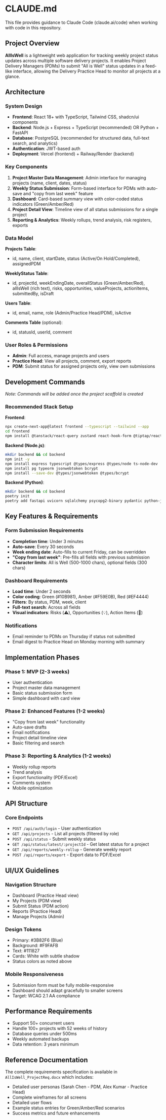 # CLAUDE.md

This file provides guidance to Claude Code (claude.ai/code) when working with code in this repository.

## Project Overview

**AllIsWell** is a lightweight web application for tracking weekly project status updates across multiple software delivery projects. It enables Project Delivery Managers (PDMs) to submit "All is Well" status updates in a feed-like interface, allowing the Delivery Practice Head to monitor all projects at a glance.

## Architecture

### System Design
- **Frontend**: React 18+ with TypeScript, Tailwind CSS, shadcn/ui components
- **Backend**: Node.js + Express + TypeScript (recommended) OR Python + FastAPI
- **Database**: PostgreSQL (recommended for structured data, full-text search, and analytics)
- **Authentication**: JWT-based auth
- **Deployment**: Vercel (frontend) + Railway/Render (backend)

### Key Components
1. **Project Master Data Management**: Admin interface for managing projects (name, client, dates, status)
2. **Weekly Status Submission**: Form-based interface for PDMs with auto-save and "copy from last week" feature
3. **Dashboard**: Card-based summary view with color-coded status indicators (Green/Amber/Red)
4. **Project Detail View**: Timeline view of all status submissions for a single project
5. **Reporting & Analytics**: Weekly rollups, trend analysis, risk registers, exports

### Data Model

**Projects Table**:
- id, name, client, startDate, status (Active/On Hold/Completed), assignedPDM

**WeeklyStatus Table**:
- id, projectId, weekEndingDate, overallStatus (Green/Amber/Red), allIsWell (rich text), risks, opportunities, valueProjects, actionItems, submittedBy, isDraft

**Users Table**:
- id, email, name, role (Admin/Practice Head/PDM), isActive

**Comments Table** (optional):
- id, statusId, userId, comment

### User Roles & Permissions
- **Admin**: Full access, manage projects and users
- **Practice Head**: View all projects, comment, export reports
- **PDM**: Submit status for assigned projects only, view own submissions

## Development Commands

*Note: Commands will be added once the project scaffold is created*

### Recommended Stack Setup

**Frontend**:
```bash
npx create-next-app@latest frontend --typescript --tailwind --app
cd frontend
npm install @tanstack/react-query zustand react-hook-form @tiptap/react @tiptap/starter-kit recharts
```

**Backend (Node.js)**:
```bash
mkdir backend && cd backend
npm init -y
npm install express typescript @types/express @types/node ts-node-dev
npm install pg typeorm jsonwebtoken bcrypt
npm install --save-dev @types/jsonwebtoken @types/bcrypt
```

**Backend (Python)**:
```bash
mkdir backend && cd backend
poetry init
poetry add fastapi uvicorn sqlalchemy psycopg2-binary pydantic python-jose passlib
```

## Key Features & Requirements

### Form Submission Requirements
- **Completion time**: Under 3 minutes
- **Auto-save**: Every 30 seconds
- **Week ending date**: Auto-fills to current Friday, can be overridden
- **"Copy from last week"**: Pre-fills all fields with previous submission
- **Character limits**: All is Well (500-1000 chars), optional fields (300 chars)

### Dashboard Requirements
- **Load time**: Under 2 seconds
- **Color coding**: Green (#10B981), Amber (#F59E0B), Red (#EF4444)
- **Filters**: By status, PDM, week, client
- **Full-text search**: Across all fields
- **Visual indicators**: Risks (⚠️), Opportunities (💡), Action Items (📌)

### Notifications
- Email reminder to PDMs on Thursday if status not submitted
- Email digest to Practice Head on Monday morning with summary

## Implementation Phases

### Phase 1: MVP (2-3 weeks)
- User authentication
- Project master data management
- Basic status submission form
- Simple dashboard with card view

### Phase 2: Enhanced Features (1-2 weeks)
- "Copy from last week" functionality
- Auto-save drafts
- Email notifications
- Project detail timeline view
- Basic filtering and search

### Phase 3: Reporting & Analytics (1-2 weeks)
- Weekly rollup reports
- Trend analysis
- Export functionality (PDF/Excel)
- Comments system
- Mobile optimization

## API Structure

### Core Endpoints
- `POST /api/auth/login` - User authentication
- `GET /api/projects` - List all projects (filtered by role)
- `POST /api/status` - Submit weekly status
- `GET /api/status/latest/:projectId` - Get latest status for a project
- `GET /api/reports/weekly-rollup` - Generate weekly report
- `POST /api/reports/export` - Export data to PDF/Excel

## UI/UX Guidelines

### Navigation Structure
- Dashboard (Practice Head view)
- My Projects (PDM view)
- Submit Status (PDM action)
- Reports (Practice Head)
- Manage Projects (Admin)

### Design Tokens
- Primary: #3B82F6 (Blue)
- Background: #F9FAFB
- Text: #111827
- Cards: White with subtle shadow
- Status colors as noted above

### Mobile Responsiveness
- Submission form must be fully mobile-responsive
- Dashboard should adapt gracefully to smaller screens
- Target: WCAG 2.1 AA compliance

## Performance Requirements
- Support 50+ concurrent users
- Handle 100+ projects with 52 weeks of history
- Database queries under 500ms
- Weekly automated backups
- Data retention: 3 years minimum

## Reference Documentation
The complete requirements specification is available in `AllIsWell_ProjectReq.docx` which includes:
- Detailed user personas (Sarah Chen - PDM, Alex Kumar - Practice Head)
- Complete wireframes for all screens
- Detailed user flows
- Example status entries for Green/Amber/Red scenarios
- Success metrics and future enhancements
